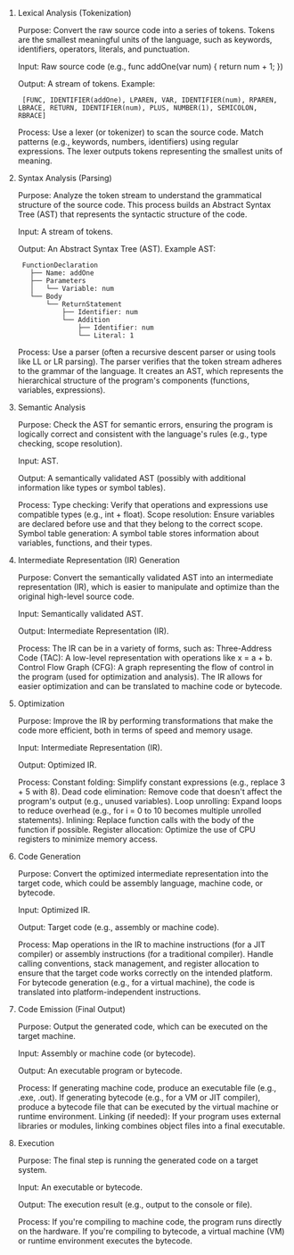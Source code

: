 1. Lexical Analysis (Tokenization)

    Purpose: Convert the raw source code into a series of tokens. Tokens are the smallest meaningful units of the language, such as keywords, identifiers, operators, literals, and punctuation.

    Input: Raw source code (e.g., func addOne(var num) { return num + 1; })

    Output: A stream of tokens.
        Example:

        [FUNC, IDENTIFIER(addOne), LPAREN, VAR, IDENTIFIER(num), RPAREN, LBRACE, RETURN, IDENTIFIER(num), PLUS, NUMBER(1), SEMICOLON, RBRACE]

    Process:
        Use a lexer (or tokenizer) to scan the source code.
        Match patterns (e.g., keywords, numbers, identifiers) using regular expressions.
        The lexer outputs tokens representing the smallest units of meaning.

2. Syntax Analysis (Parsing)

    Purpose: Analyze the token stream to understand the grammatical structure of the source code. This process builds an Abstract Syntax Tree (AST) that represents the syntactic structure of the code.

    Input: A stream of tokens.

    Output: An Abstract Syntax Tree (AST).
        Example AST:

        FunctionDeclaration
          ├── Name: addOne
          ├── Parameters
          │   └── Variable: num
          └── Body
              └── ReturnStatement
                  ├── Identifier: num
                  └── Addition
                      ├── Identifier: num
                      └── Literal: 1

    Process:
        Use a parser (often a recursive descent parser or using tools like LL or LR parsing).
        The parser verifies that the token stream adheres to the grammar of the language.
        It creates an AST, which represents the hierarchical structure of the program's components (functions, variables, expressions).

3. Semantic Analysis

    Purpose: Check the AST for semantic errors, ensuring the program is logically correct and consistent with the language's rules (e.g., type checking, scope resolution).

    Input: AST.

    Output: A semantically validated AST (possibly with additional information like types or symbol tables).

    Process:
        Type checking: Verify that operations and expressions use compatible types (e.g., int + float).
        Scope resolution: Ensure variables are declared before use and that they belong to the correct scope.
        Symbol table generation: A symbol table stores information about variables, functions, and their types.

4. Intermediate Representation (IR) Generation

    Purpose: Convert the semantically validated AST into an intermediate representation (IR), which is easier to manipulate and optimize than the original high-level source code.

    Input: Semantically validated AST.

    Output: Intermediate Representation (IR).

    Process:
        The IR can be in a variety of forms, such as:
            Three-Address Code (TAC): A low-level representation with operations like x = a + b.
            Control Flow Graph (CFG): A graph representing the flow of control in the program (used for optimization and analysis).
        The IR allows for easier optimization and can be translated to machine code or bytecode.

5. Optimization

    Purpose: Improve the IR by performing transformations that make the code more efficient, both in terms of speed and memory usage.

    Input: Intermediate Representation (IR).

    Output: Optimized IR.

    Process:
        Constant folding: Simplify constant expressions (e.g., replace 3 + 5 with 8).
        Dead code elimination: Remove code that doesn't affect the program's output (e.g., unused variables).
        Loop unrolling: Expand loops to reduce overhead (e.g., for i = 0 to 10 becomes multiple unrolled statements).
        Inlining: Replace function calls with the body of the function if possible.
        Register allocation: Optimize the use of CPU registers to minimize memory access.

6. Code Generation

    Purpose: Convert the optimized intermediate representation into the target code, which could be assembly language, machine code, or bytecode.

    Input: Optimized IR.

    Output: Target code (e.g., assembly or machine code).

    Process:
        Map operations in the IR to machine instructions (for a JIT compiler) or assembly instructions (for a traditional compiler).
        Handle calling conventions, stack management, and register allocation to ensure that the target code works correctly on the intended platform.
        For bytecode generation (e.g., for a virtual machine), the code is translated into platform-independent instructions.

7. Code Emission (Final Output)

    Purpose: Output the generated code, which can be executed on the target machine.

    Input: Assembly or machine code (or bytecode).

    Output: An executable program or bytecode.

    Process:
        If generating machine code, produce an executable file (e.g., .exe, .out).
        If generating bytecode (e.g., for a VM or JIT compiler), produce a bytecode file that can be executed by the virtual machine or runtime environment.
        Linking (if needed): If your program uses external libraries or modules, linking combines object files into a final executable.

8. Execution

    Purpose: The final step is running the generated code on a target system.

    Input: An executable or bytecode.

    Output: The execution result (e.g., output to the console or file).

    Process:
        If you're compiling to machine code, the program runs directly on the hardware.
        If you're compiling to bytecode, a virtual machine (VM) or runtime environment executes the bytecode.
